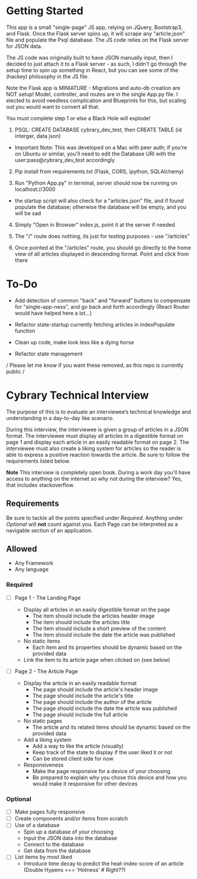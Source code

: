 # Getting Started

This app is a small "single-page" JS app, relying on JQuery, Bootstrap3, and Flask. Once the Flask server spins up, it will scrape any "article.json" file and populate the Psql database. The JS code relies on the Flask server for JSON data.

The JS code was originally built to have JSON manually input, then I decided to just attach it to a Flask server - as such, I didn't go through the setup time to spin up something in React, but you can see some of the (hackey) philosophy in the JS file.

Note the Flask app is MINIATURE - Migrations and auto-db creation are NOT setup! Model, controller, and routes are in the single App.py file. I elected to avoid needless complication and Blueprints for this, but scaling out you would want to convert all that.

You must complete step 1 or else a Black Hole will explode!

1. PSQL: CREATE DATABASE cybrary_dev_test, then CREATE TABLE (id interger, data json)
- Important Note: This was developed on a Mac with peer auth; if you're on Ubuntu or simliar, you'll need to edit the Database URI with the user:pass@cybrary_dev_test accordingly

2. Pip install from requirements.txt (Flask, CORS, ipython, SQLAlchemy)

3. Run "Python App.py" in terminal, server should now be running on localhost://3000
  - the startup script will also check for a "articles.json" file, and if found populate the database; otherwise the database will be empty, and you will be sad

4. Simply "Open in Browser" index.js, point it at the server if needed

5. The "/" route does nothing, its just for testing purposes - use "/articles"

6. Once pointed at the "/articles" route, you should go directly to the home view of all articles displayed in descending format. Point and click from there


# To-Do

- Add detection of common "back" and "forward" buttons to compensate for "single-app-ness", and go back and forth accordingly (React Router would have helped here a lot...)

- Refactor state-startup currently fetching articles in indexPopulate function

- Clean up code, make look less like a dying horse

- Refactor state management






\/ Please let me know if you want these removed, as this repo is currently public \/


# Cybrary Technical Interview
The purpose of this is to evaluate an interviewee’s technical knowledge and understanding in a day-to-day like scenario.

During this interview, the interviewee is given a group of articles in a JSON format. The interviewee must display all articles in a digestible format on page 1 and display each article in an easily readable format on page 2. The interviewee must also create a liking system for articles so the reader is able to express a positive reaction towards the article. Be sure to follow the requirements listed below.

**Note**
This interview is completely open book. During a work day you'll have access to anything on the internet so why not during the interview? Yes, that includes stackoverflow.

## Requirements
Be sure to tackle all the points specified under *Required*. Anything under *Optional* will **not** count against you.
Each Page can be interpreted as a navigable section of an application.

## Allowed
- Any Framework
- Any language

### Required
- [ ] Page 1 - The Landing Page
  * Display all articles in an easily digestible format on the page
    * The item should include the articles header image
    * The item should include the articles title
    * The item should include a short preview of the content
    * The item should include the date the article was published
  * No static items
    * Each item and its properties should be dynamic based on the provided data
  * Link the item to its article page when clicked on (see below)
    
- [ ] Page 2 - The Article Page
  * Display the article in an easily readable format
    * The page should include the article's header image
    * The page should include the article's title
    * The page should include the author of the article
    * The page should include the date the article was published
    * The page should include the full article
  * No static pages
    * The article and its related items should be dynamic based on the provided data
  * Add a liking system
    * Add a way to like the article (visually)
    * Keep track of the state to display if the user liked it or not
    * Can be stored client side for now
  * Responsiveness
    * Make the page responsive for a device of your choosing
    * Be prepared to explain why you chose this device and how you would make it responsive for other devices

### Optional
- [ ] Make pages fully responsive
- [ ] Create components and/or items from scratch
- [ ] Use of a database
  * Spin up a database of your choosing
  * Input the JSON data into the database
  * Connect to the database
  * Get data from the database
- [ ] List items by most liked
  * Introduce time decay to predict the heat-index-score of an article (Double Hypens === 'Hotness' # Right??)
